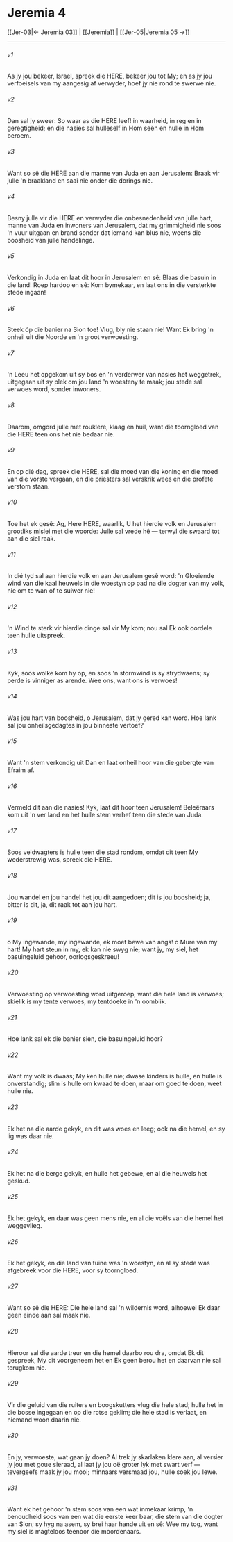 # Jeremia 4

[[Jer-03|← Jeremia 03]] | [[Jeremia]] | [[Jer-05|Jeremia 05 →]]
***

###### v1
As jy jou bekeer, Israel, spreek die HERE, bekeer jou tot My; en as jy jou verfoeisels van my aangesig af verwyder, hoef jy nie rond te swerwe nie. 
###### v2
Dan sal jy sweer: So waar as die HERE leef! in waarheid, in reg en in geregtigheid; en die nasies sal hulleself in Hom seën en hulle in Hom beroem. 
###### v3
Want so sê die HERE aan die manne van Juda en aan Jerusalem: Braak vir julle 'n braakland en saai nie onder die dorings nie. 
###### v4
Besny julle vir die HERE en verwyder die onbesnedenheid van julle hart, manne van Juda en inwoners van Jerusalem, dat my grimmigheid nie soos 'n vuur uitgaan en brand sonder dat iemand kan blus nie, weens die boosheid van julle handelinge. 
###### v5
Verkondig in Juda en laat dit hoor in Jerusalem en sê: Blaas die basuin in die land! Roep hardop en sê: Kom bymekaar, en laat ons in die versterkte stede ingaan! 
###### v6
Steek óp die banier na Sion toe! Vlug, bly nie staan nie! Want Ek bring 'n onheil uit die Noorde en 'n groot verwoesting. 
###### v7
'n Leeu het opgekom uit sy bos en 'n verderwer van nasies het weggetrek, uitgegaan uit sy plek om jou land 'n woesteny te maak; jou stede sal verwoes word, sonder inwoners. 
###### v8
Daarom, omgord julle met rouklere, klaag en huil, want die toorngloed van die HERE teen ons het nie bedaar nie. 
###### v9
En op dié dag, spreek die HERE, sal die moed van die koning en die moed van die vorste vergaan, en die priesters sal verskrik wees en die profete verstom staan. 
###### v10
Toe het ek gesê: Ag, Here HERE, waarlik, U het hierdie volk en Jerusalem grootliks mislei met die woorde: Julle sal vrede hê — terwyl die swaard tot aan die siel raak. 
###### v11
In dié tyd sal aan hierdie volk en aan Jerusalem gesê word: 'n Gloeiende wind van die kaal heuwels in die woestyn op pad na die dogter van my volk, nie om te wan of te suiwer nie! 
###### v12
'n Wind te sterk vir hierdie dinge sal vir My kom; nou sal Ek ook oordele teen hulle uitspreek. 
###### v13
Kyk, soos wolke kom hy op, en soos 'n stormwind is sy strydwaens; sy perde is vinniger as arende. Wee ons, want ons is verwoes! 
###### v14
Was jou hart van boosheid, o Jerusalem, dat jy gered kan word. Hoe lank sal jou onheilsgedagtes in jou binneste vertoef? 
###### v15
Want 'n stem verkondig uit Dan en laat onheil hoor van die gebergte van Efraim af. 
###### v16
Vermeld dit aan die nasies! Kyk, laat dit hoor teen Jerusalem! Beleëraars kom uit 'n ver land en het hulle stem verhef teen die stede van Juda. 
###### v17
Soos veldwagters is hulle teen die stad rondom, omdat dit teen My wederstrewig was, spreek die HERE. 
###### v18
Jou wandel en jou handel het jou dit aangedoen; dit is jou boosheid; ja, bitter is dit, ja, dit raak tot aan jou hart. 
###### v19
o My ingewande, my ingewande, ek moet bewe van angs! o Mure van my hart! My hart steun in my, ek kan nie swyg nie; want jy, my siel, het basuingeluid gehoor, oorlogsgeskreeu! 
###### v20
Verwoesting op verwoesting word uitgeroep, want die hele land is verwoes; skielik is my tente verwoes, my tentdoeke in 'n oomblik. 
###### v21
Hoe lank sal ek die banier sien, die basuingeluid hoor? 
###### v22
Want my volk is dwaas; My ken hulle nie; dwase kinders is hulle, en hulle is onverstandig; slim is hulle om kwaad te doen, maar om goed te doen, weet hulle nie. 
###### v23
Ek het na die aarde gekyk, en dit was woes en leeg; ook na die hemel, en sy lig was daar nie. 
###### v24
Ek het na die berge gekyk, en hulle het gebewe, en al die heuwels het geskud. 
###### v25
Ek het gekyk, en daar was geen mens nie, en al die voëls van die hemel het weggevlieg. 
###### v26
Ek het gekyk, en die land van tuine was 'n woestyn, en al sy stede was afgebreek voor die HERE, voor sy toorngloed. 
###### v27
Want so sê die HERE: Die hele land sal 'n wildernis word, alhoewel Ek daar geen einde aan sal maak nie. 
###### v28
Hieroor sal die aarde treur en die hemel daarbo rou dra, omdat Ek dit gespreek, My dit voorgeneem het en Ek geen berou het en daarvan nie sal terugkom nie. 
###### v29
Vir die geluid van die ruiters en boogskutters vlug die hele stad; hulle het in die bosse ingegaan en op die rotse geklim; die hele stad is verlaat, en niemand woon daarin nie. 
###### v30
En jy, verwoeste, wat gaan jy doen? Al trek jy skarlaken klere aan, al versier jy jou met goue sieraad, al laat jy jou oë groter lyk met swart verf — tevergeefs maak jy jou mooi; minnaars versmaad jou, hulle soek jou lewe. 
###### v31
Want ek het gehoor 'n stem soos van een wat inmekaar krimp, 'n benoudheid soos van een wat die eerste keer baar, die stem van die dogter van Sion; sy hyg na asem, sy brei haar hande uit en sê: Wee my tog, want my siel is magteloos teenoor die moordenaars. 
